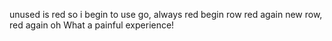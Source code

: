 unused is red
so i begin to use go,  always red
begin row red
again new row,  red again
oh What a painful experience!
